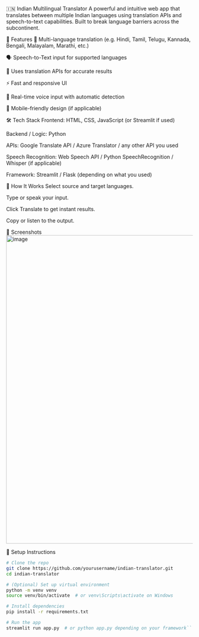 🇮🇳 Indian Multilingual Translator
A powerful and intuitive web app that translates between multiple Indian languages using translation APIs and speech-to-text capabilities. Built to break language barriers across the subcontinent.

🌟 Features
🔁 Multi-language translation (e.g. Hindi, Tamil, Telugu, Kannada, Bengali, Malayalam, Marathi, etc.)

🗣️ Speech-to-Text input for supported languages

🧠 Uses translation APIs for accurate results

⚡ Fast and responsive UI

🎤 Real-time voice input with automatic detection

📱 Mobile-friendly design (if applicable)

🛠️ Tech Stack
Frontend: HTML, CSS, JavaScript (or Streamlit if used)

Backend / Logic: Python

APIs: Google Translate API / Azure Translator / any other API you used

Speech Recognition: Web Speech API / Python SpeechRecognition / Whisper (if applicable)

Framework: Streamlit / Flask (depending on what you used)

🚀 How It Works
Select source and target languages.

Type or speak your input.

Click Translate to get instant results.

 Copy or listen to the output.

📸 Screenshots
<img width="1410" height="832" alt="image" src="https://github.com/user-attachments/assets/13e7d124-ba6d-48aa-89c4-f752e472606f" />

🔧 Setup Instructions
```bash
# Clone the repo
git clone https://github.com/yourusername/indian-translator.git
cd indian-translator

# (Optional) Set up virtual environment
python -m venv venv
source venv/bin/activate  # or venv\Scripts\activate on Windows

# Install dependencies
pip install -r requirements.txt

# Run the app
streamlit run app.py  # or python app.py depending on your framework```


